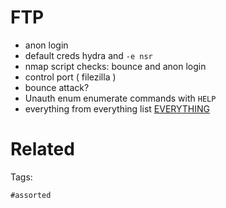 # FTP
- anon login
- default creds hydra and `-e nsr`
- nmap script checks: bounce and anon login
- control port ( filezilla )
- bounce attack?
- Unauth enum enumerate commands with `HELP`
- everything from everything list [EVERYTHING](EVERYTHING.md#everything)

# Related


Tags:

    #assorted
